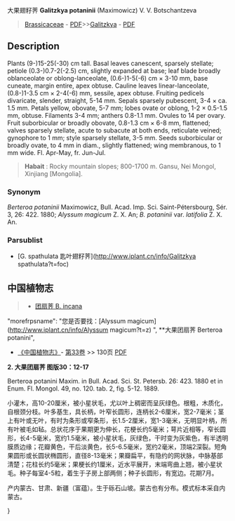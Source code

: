 大果翅籽荠 **Galitzkya potaninii** (Maximowicz) V. V. Botschantzeva

> [Brassicaceae](http://www.iplant.cn/info/Brassicaceae?t=foc) - [PDF](http://www.iplant.cn/foc/pdf/Brassicaceae.pdf)>>[Galitzkya](http://www.iplant.cn/info/Galitzkya?t=foc) - [PDF](http://www.iplant.cn/foc/pdf/Galitzkya.pdf)

## Description

Plants (9-)15-25(-30) cm tall. Basal leaves canescent, sparsely stellate; petiole (0.3-)0.7-2(-2.5) cm, slightly expanded at base; leaf blade broadly oblanceolate or oblong-lanceolate, (0.6-)1-5(-6) cm × 3-10 mm, base cuneate, margin entire, apex obtuse. Cauline leaves linear-lanceolate, (0.8-)1-3.5 cm × 2-4(-6) mm, sessile, apex obtuse. Fruiting pedicels divaricate, slender, straight, 5-14 mm. Sepals sparsely pubescent, 3-4 × ca. 1.5 mm. Petals yellow, obovate, 5-7 mm; lobes ovate or oblong, 1-2 × 0.5-1.5 mm, obtuse. Filaments 3-4 mm; anthers 0.8-1.1 mm. Ovules to 14 per ovary. Fruit suborbicular or broadly obovate, 0.8-1.3 cm × 6-8 mm, flattened; valves sparsely stellate, acute to subacute at both ends, reticulate veined; gynophore to 1 mm; style sparsely stellate, 3-5 mm. Seeds suborbicular or broadly ovate, to 4 mm in diam., slightly flattened; wing membranous, to 1 mm wide. Fl. Apr-May, fr. Jun-Jul.


> **Habait** : 
> Rocky mountain slopes; 800-1700 m. Gansu, Nei Mongol, Xinjiang [Mongolia].

### Synonym
*Berteroa potaninii* Maximowicz, Bull. Acad. Imp. Sci. Saint-Pétersbourg, Sér. 3, 26: 422. 1880; *Alyssum magicum* Z. X. An; *B. potaninii* var. *latifolia* Z. X. An.



### Parsublist

* [G.  spathulata  匙叶翅籽荠](http://www.iplant.cn/info/Galitzkya spathulata?t=foc)

## 中国植物志

> * [团扇荠  B.  incana](Berteroa-incana-团扇荠.md)

  "morefrpsname": "您是否要找：<span class='spantxt'>[Alyssum magicum](http://www.iplant.cn/info/Alyssum magicum?t=z)  ",
**大果团扇荠 Berteroa potanini",



* [《中国植物志》](http://www.iplant.cn/frps)- [第33卷](http://www.iplant.cn/frps/vol/33) >> 130页 [PDF](http://www.iplant.cn/frps/pdf/33/130.PDF)


**2. 大果团扇荠 图版30：12-17**

Berteroa potanini Maxim. in Bull. Acad. Sci. St. Petersb. 26: 423. 1880 et in Enum. Fl. Mongol. 49, no. 120. tab. 2, fig. 5-12. 1889.

小灌木，高10-20厘米，被小星状毛，尤以叶上稠密而呈灰绿色。根粗，木质化，自根颈分枝。叶多基生，具长柄，叶窄长圆形，连柄长2-6厘米，宽2-7毫米；茎上有叶或无叶，有时为条形或窄条形，长1.5-2厘米，宽1-3毫米，无明显叶柄，所有叶被毛如毡。总状花序于果期更为伸长，花梗长约5毫米；萼片近相等，窄长圆形，长4-5毫米，宽约1.5毫米，被小星状毛，灰绿色，干时变为灰紫色，有半透明膜质边缘；花瓣黄色，干后淡黄色，长5-6.5毫米，宽约2毫米，顶端2深裂。短角果圆形或长圆状椭圆形，直径8-13毫米；果瓣扁平，有隐约的网状脉，中脉基部清楚；花柱长约5毫米；果梗长约1厘米，近水平展开，末端弯曲上翘，被小星状毛。种子每室4-5粒，着生于子房上部两侧；种子长圆形，有宽边。花期7月。

产内蒙古、甘肃、新疆（富蕴）。生于砾石山坡。蒙古也有分布。模式标本采自内蒙古。



}